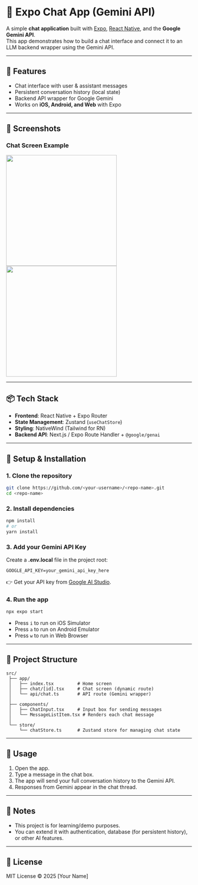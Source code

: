 # 🤖 Expo Chat App (Gemini API)

A simple **chat application** built with [Expo](https://expo.dev/), [React Native](https://reactnative.dev/), and the **Google Gemini API**.  
This app demonstrates how to build a chat interface and connect it to an LLM backend wrapper using the Gemini API.

---

## 🚀 Features
- Chat interface with user & assistant messages  
- Persistent conversation history (local state)  
- Backend API wrapper for Google Gemini  
- Works on **iOS, Android, and Web** with Expo  

---

## 📸 Screenshots

### Chat Screen Example
<img src="https://lh3.googleusercontent.com/d/1eRtGaR0cCce1Pju6mujx_AeTm1hjT5so" width="300" />
<img src="https://lh3.googleusercontent.com/d/1xPXLvUTPzqCznReKv0-MnSFNrG974Exj" width="300" />

---

## 📦 Tech Stack
- **Frontend**: React Native + Expo Router  
- **State Management**: Zustand (`useChatStore`)  
- **Styling**: NativeWind (Tailwind for RN)  
- **Backend API**: Next.js / Expo Route Handler + `@google/genai`  

---

## 🔧 Setup & Installation

### 1. Clone the repository
```bash
git clone https://github.com/<your-username>/<repo-name>.git
cd <repo-name>
```

### 2. Install dependencies
```bash
npm install
# or
yarn install
```

### 3. Add your Gemini API Key
Create a **.env.local** file in the project root:

```env
GOOGLE_API_KEY=your_gemini_api_key_here
```

👉 Get your API key from [Google AI Studio](https://aistudio.google.com/app/apikey).

### 4. Run the app
```bash
npx expo start
```

- Press `i` to run on iOS Simulator  
- Press `a` to run on Android Emulator  
- Press `w` to run in Web Browser  

---

## 📂 Project Structure

```
src/
 ├── app/
 │   ├── index.tsx         # Home screen
 │   ├── chat/[id].tsx     # Chat screen (dynamic route)
 │   └── api/chat.ts       # API route (Gemini wrapper)
 │
 ├── components/
 │   ├── ChatInput.tsx     # Input box for sending messages
 │   └── MessageListItem.tsx # Renders each chat message
 │
 └── store/
     └── chatStore.ts      # Zustand store for managing chat state
```

---

## 📝 Usage
1. Open the app.  
2. Type a message in the chat box.  
3. The app will send your full conversation history to the Gemini API.  
4. Responses from Gemini appear in the chat thread.  

---

## 📌 Notes
- This project is for learning/demo purposes.  
- You can extend it with authentication, database (for persistent history), or other AI features.  

---

## 📜 License
MIT License © 2025 [Your Name]
